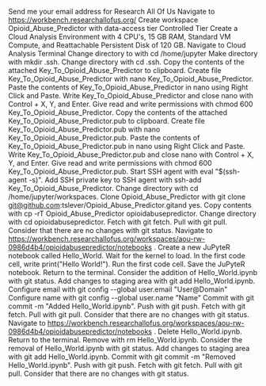 Send me your email address for Research All Of Us
Navigate to https://workbench.researchallofus.org/
Create workspace Opioid_Abuse_Predictor with data-access tier Controlled Tier
Create a Cloud Analysis Environment with 4 CPU's, 15 GB RAM, Standard VM Compute, and Reattachable Persistent Disk of 120 GB.
Navigate to Cloud Analysis Terminal
Change directory to with cd /home/jupyter
Make directory with mkdir .ssh.
Change directory with cd .ssh.
Copy the contents of the attached Key_To_Opioid_Abuse_Predictor to clipboard.
Create file Key_To_Opioid_Abuse_Predictor with nano Key_To_Opioid_Abuse_Predictor.
Paste the contents of Key_To_Opioid_Abuse_Predictor in nano using Right Click and Paste.
Write Key_To_Opioid_Abuse_Predictor and close nano with Control + X, Y, and Enter.
Give read and write permissions with chmod 600 Key_To_Opioid_Abuse_Predictor.
Copy the contents of the attached Key_To_Opioid_Abuse_Predictor.pub to clipboard.
Create file Key_To_Opioid_Abuse_Predictor.pub with nano Key_To_Opioid_Abuse_Predictor.pub.
Paste the contents of Key_To_Opioid_Abuse_Predictor.pub in nano using Right Click and Paste.
Write Key_To_Opioid_Abuse_Predictor.pub and close nano with Control + X, Y, and Enter.
Give read and write permissions with chmod 600 Key_To_Opioid_Abuse_Predictor.pub.
Start SSH agent with eval "$(ssh-agent -s)".
Add SSH private key to SSH agent with ssh-add Key_To_Opioid_Abuse_Predictor.
Change directory with cd /home/jupyter/workspaces.
Clone Opioid_Abuse_Predictor with git clone git@github.com:tslever/Opioid_Abuse_Predictor.gitand yes.
Copy contents with cp -rT Opioid_Abuse_Predictor opioidabusepredictor.
Change directory with cd opioidabusepredictor.
Fetch with git fetch.
Pull with git pull.
Consider that there are no changes with git status.
Navigate to https://workbench.researchallofus.org/workspaces/aou-rw-0986d4b4/opioidabusepredictor/notebooks .
Create a new JuPyteR notebook called Hello_World.
Wait for the kernel to load.
In the first code cell, write print("Hello World!").
Run the first code cell.
Save the JuPyteR notebook.
Return to the terminal.
Consider the addition of Hello_World.ipynb with git status.
Add changes to staging area with git add Hello_World.ipynb.
Configure email with git config --global user.email "User@Domain"
Configure name with git config --global user.name "Name"
Commit with git commit -m "Added Hello_World.ipynb".
 Push with git push.
Fetch with git fetch.
Pull with git pull.
Consider that there are no changes with git status.
Navigate to https://workbench.researchallofus.org/workspaces/aou-rw-0986d4b4/opioidabusepredictor/notebooks .
Delete Hello_World.ipynb.
Return to the terminal.
Remove with rm Hello_World.ipynb.
Consider the removal of Hello_World.ipynb with git status.
Add changes to staging area with git add Hello_World.ipynb.
Commit with git commit -m "Removed Hello_World.ipynb".
Push with git push.
Fetch with git fetch.
Pull with git pull.
Consider that there are no changes with git status.